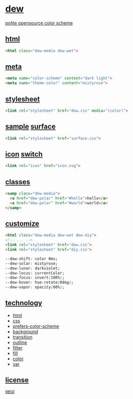 # [dew](https://s9a.github.io/dew)

[polite opensource color scheme](https://s9a.github.io/dew)

## [html](index.html)

```html
<html class="dew-media dew-wet">
```

## [meta](https://web.dev/color-scheme/#the-color-scheme-meta-tag)

```html
<meta name="color-scheme" content="dark light">
<meta name="theme-color" content="mistyrose">
```

## [stylesheet](dew.css)

```html
<link rel="stylesheet" href="dew.css" media="(color)">
```

## [sample](https://s9a.github.io/dew) [surface](surface.css)

```html
<link rel="stylesheet" href="surface.css">
```

## [icon](https://s9a.github.io/icon.svg) [switch](icon.svg)

```html
<link rel="icon" href="icon.svg">
```

## [classes](https://s9a.github.io/dew#cascade)

```html
<samp class="dew-media">
  <a href="dew-polar" href="#hello">hello</a>
  <a href="dew-polar" href="#world">world</a>
</samp>
```

## [customize](diy.css)

```html
<html class="dew-media dew-wet dew-diy">
<!-- ... -->
<link rel="stylesheet" href="dew.css">
<link rel="stylesheet" href="diy.css">
```

```css
--dew-shift: color 0ms;
--dew-solar: mistyrose;
--dew-lunar: darkviolet;
--dew-locus: currentColor;
--dew-focus: invert(100%);
--dew-hover: hue-rotate(0deg);
--dew-vapor: opacity(60%);
```

## [technology](https://developer.mozilla.org)

- [html](https://mdn.io/html-elements-reference)
- [css](https://mdn.io/css)
- [prefers-color-scheme](https://mdn.io/prefers-color-scheme)
- [background](https://mdn.io/css-background)
- [transition](https://mdn.io/css-transition)
- [outline](https://mdn.io/css-outline)
- [filter](https://mdn.io/css-filter)
- [fill](https://mdn.io/css-fill)
- [color](https://mdn.io/css-color)
- [var](https://mdn.io/css-var)

## [license](LICENSE.txt)

[`0BSD`](https://choosealicense.com/licenses/0bsd/)
